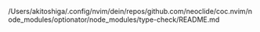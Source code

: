 /Users/akitoshiga/.config/nvim/dein/repos/github.com/neoclide/coc.nvim/node_modules/optionator/node_modules/type-check/README.md